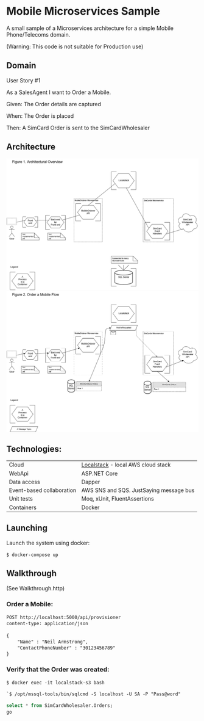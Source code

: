 # Mobile Microservices Sample
A small sample of a Microservices architecture for a simple Mobile Phone/Telecoms domain.

(Warning: This code is not suitable for Production use)

## Domain
User Story #1

As a SalesAgent I want to Order a Mobile.

Given: The Order details are captured

When: The Order is placed

Then: A SimCard Order is sent to the SimCardWholesaler

## Architecture
![alt text](https://raw.githubusercontent.com/JonQuxBurton/MobileMicroservicesSample/master/docs/MobileMsSampleDiagram1.png)
![alt text](https://raw.githubusercontent.com/JonQuxBurton/MobileMicroservicesSample/master/docs/MobileMsSampleDiagram2.png)

## Technologies:
|               |               |
| ------------- | ------------- |
| Cloud         | [Localstack](https://github.com/localstack/localstack) - local AWS cloud stack |
| WebApi        | ASP.NET Core  |
| Data access   | Dapper        |
| Event-based collaboration | AWS SNS and SQS. JustSaying message bus |
| Unit tests    | Moq, xUnit, FluentAssertions |
| Containers    | Docker        |

## Launching
Launch the system using docker:
```shell
$ docker-compose up
```

## Walkthrough
(See Walkthrough.http)

### Order a Mobile:
```http
POST http://localhost:5000/api/provisioner
content-type: application/json

{
	"Name" : "Neil Armstrong",
	"ContactPhoneNumber" : "30123456789"
}
```

### Verify that the Order was created:
```shell
$ docker exec -it localstack-s3 bash
```
```shell
`$ /opt/mssql-tools/bin/sqlcmd -S localhost -U SA -P "Pass@word"
```
```sql
select * from SimCardWholesaler.Orders;
go
```